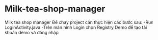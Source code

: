 # Milk-tea-shop-manager
Milk tea shop manager
Để chạy project cần thực hiện các bước sau:
-Run LoginActivity.java
-Trên màn hình Login chọn Registry Demo để tạo tài khoản demo và đăng nhập
